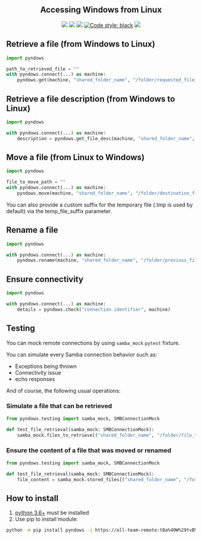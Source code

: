 <h2 align="center">Accessing Windows from Linux</h2>

<p align="center">
<a href='https://github.tools.digital.engie.com/gempy/pyndows/releases/latest'><img src='https://pse.tools.digital.engie.com/all/buildStatus/icon?job=team/pyndows/master&config=version'></a>
<a href='https://pse.tools.digital.engie.com/all/job/team/view/Python%20modules/job/pyndows/job/master/'><img src='https://pse.tools.digital.engie.com/all/buildStatus/icon?job=team/pyndows/master'></a>
<a href='https://pse.tools.digital.engie.com/all/job/team/view/Python%20modules/job/pyndows/job/master/cobertura/'><img src='https://pse.tools.digital.engie.com/all/buildStatus/icon?job=team/pyndows/master&config=testCoverage'></a>
<a href="https://github.com/psf/black"><img alt="Code style: black" src="https://img.shields.io/badge/code%20style-black-000000.svg"></a>
<a href='https://pse.tools.digital.engie.com/all/job/team/view/Python%20modules/job/pyndows/job/master/lastSuccessfulBuild/testReport/'><img src='https://pse.tools.digital.engie.com/all/buildStatus/icon?job=team/pyndows/master&config=testCount'></a>
</p>

## Retrieve a file (from Windows to Linux)
```python
import pyndows

path_to_retrieved_file = ""
with pyndows.connect(...) as machine:
    pyndows.get(machine, "shared_folder_name", "/folder/requested_file_name", path_to_retrieved_file)
```

## Retrieve a file description (from Windows to Linux)
```python
import pyndows

with pyndows.connect(...) as machine:
    description = pyndows.get_file_desc(machine, "shared_folder_name", "/folder/requested_file_name")
```

## Move a file (from Linux to Windows)
```python
import pyndows

file_to_move_path = ""
with pyndows.connect(...) as machine:
    pyndows.move(machine, "shared_folder_name", "/folder/destination_file_name", file_to_move_path)
```

You can also provide a custom suffix for the temporary file (.tmp is used by default) via the temp_file_suffix parameter.

## Rename a file
```python
import pyndows

with pyndows.connect(...) as machine:
    pyndows.rename(machine, "shared_folder_name", "/folder/previous_file_name", "/folder/new_file_name")
```

## Ensure connectivity
```python
import pyndows

with pyndows.connect(...) as machine:
    details = pyndows.check("connection identifier", machine)
```

## Testing

You can mock remote connections by using `samba_mock` `pytest` fixture.

You can simulate every Samba connection behavior such as:
* Exceptions being thrown
* Connectivity issue
* echo responses

And of course, the following usual operations:

### Simulate a file that can be retrieved
```python
from pyndows.testing import samba_mock, SMBConnectionMock

def test_file_retrieval(samba_mock: SMBConnectionMock):
    samba_mock.files_to_retrieve[("shared_folder_name", "/folder/file_to_retrieve")] = "File content of path to a file"
```

### Ensure the content of a file that was moved or renamed
```python
from pyndows.testing import samba_mock, SMBConnectionMock

def test_file_retrieval(samba_mock: SMBConnectionMock):
    file_content = samba_mock.stored_files[("shared_folder_name", "/folder/file_that_was_stored")]
```

## How to install
1. [python 3.6+](https://www.python.org/downloads/) must be installed
2. Use pip to install module:
```sh
python -m pip install pyndows -i https://all-team-remote:tBa%40W%29tvB%5E%3C%3B2Jm3@artifactory.tools.digital.engie.com/artifactory/api/pypi/all-team-pypi-prod/simple
```
